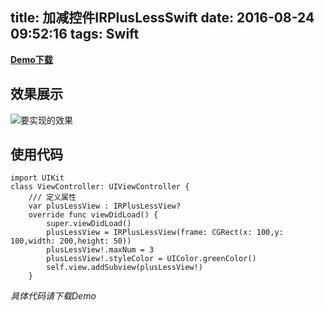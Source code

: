 title: 加减控件IRPlusLessSwift
date: 2016-08-24 09:52:16
tags: Swift
---
**[Demo下载](https://github.com/IrenaChou/blogIRPlusLessSwift1.1.zip)**


效果展示
---
![要实现的效果](http://7xrirn.com1.z0.glb.clouddn.com/plusLess.gif)  

<!-- more -->
使用代码
---

```
import UIKit
class ViewController: UIViewController {    
    /// 定义属性
    var plusLessView : IRPlusLessView?
    override func viewDidLoad() {
        super.viewDidLoad()
        plusLessView = IRPlusLessView(frame: CGRect(x: 100,y: 100,width: 200,height: 50))
        plusLessView!.maxNum = 3
        plusLessView!.styleColor = UIColor.greenColor()
        self.view.addSubview(plusLessView!)
    }
```

*具体代码请下载Demo*
